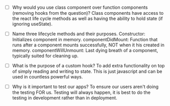 - [ ] Why would you use class component over function components (removing hooks from the question)?
    Class components have access to the react life cycle methods
    as well as having the ability to hold state (if ignoring useState).

- [ ] Name three lifecycle methods and their purposes.
    Constructor: Initializes component in memory.
    componentDidMount: Function that runs after a component mounts successfully, NOT when it his created in memory.
    componentWillUnmount: Last dying breath of a component, typically suited for cleaning up.

- [ ] What is the purpose of a custom hook?
    To add extra functionality on top of simply reading and writing to state. This is just javascript and can be used in countless powerful ways.

- [ ] Why is it important to test our apps?
    To ensure our users aren't doing the testing FOR us. Testing will always happen, it is best to do the testing in development rather than in deployment.